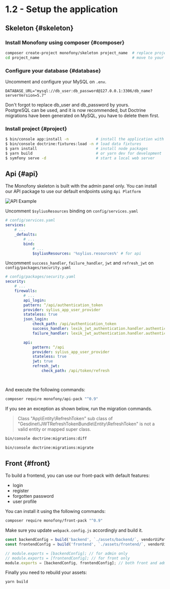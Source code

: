 # 1.2 - Setup the application

## Skeleton {#skeleton}

### Install Monofony using composer {#composer}
```bash
composer create-project monofony/skeleton project_name  # replace project_name by your project name
cd project_name                                         # move to your project directory
```

### Configure your database {#database}

Uncomment and configure your MySQL on `.env`.
```dotenv
DATABASE_URL="mysql://db_user:db_password@127.0.0.1:3306/db_name?serverVersion=5.7"
```

<div class="block-warning">
Don't forgot to replace db_user and db_password by yours.
</div>

<div class="block-note">
PostgreSQL can be used, and it is now recommended, but Doctrine migrations have been generated on MySQL, you have to delete them first.
</div>

### Install project {#project}
```bash
$ bin/console app:install -n            # install the application with non-interactive mode
$ bin/console doctrine:fixtures:load -n # load data fixtures
$ yarn install                          # install node packages
$ yarn build                            # or yarn dev for development
$ symfony serve -d                      # start a local web server
```

## Api {#api}

The Monofony skeleton is built with the admin panel only.
You can install our API package to use our default endpoints using `Api Platform`

![API Example](../_images/api.png "Image API example")

Uncomment `$syliusResources` binding on `config/services.yaml`

```yaml
# config/services.yaml
services:
    # ...
    _defaults:
        # ...
        bind:
            # ...
            $syliusResources: '%sylius.resources%' # for api
```

Uncomment `success_handler`, `failure_handler`, `jwt` and `refresh_jwt` on `config/packages/security.yaml`

```yaml
# config/packages/security.yaml
security:
    # ...
    firewalls:
        # ...        
        api_login:
        pattern: ^/api/authentication_token
        provider: sylius_app_user_provider
        stateless: true
        json_login:
            check_path: /api/authentication_token
            success_handler: lexik_jwt_authentication.handler.authentication_success
            failure_handler: lexik_jwt_authentication.handler.authentication_failure

        api:
            pattern: ^/api
            provider: sylius_app_user_provider
            stateless: true
            jwt: true
            refresh_jwt:
                check_path: /api/token/refresh

    
```

And execute the following commands:

```bash
composer require monofony/api-pack "^0.9"
```

If you see an exception as shown below, run the migration commands.

> Class "App\Entity\RefreshToken" sub class of "Gesdinet\JWTRefreshTokenBundle\Entity\RefreshToken" is not a valid entity or mapped super class.

```bash
bin/console doctrine:migrations:diff

bin/console doctrine:migrations:migrate
```

## Front {#front}

To build a frontend, you can use our front-pack with default features:
* login
* register
* forgotten password
* user profile

You can install it using the following commands:

```bash
composer require monofony/front-pack "^0.9"
```

Make sure you update `webpack.config.js` accordingly and build it.

```js title="webpack.config.js"
const backendConfig = build('backend', `./assets/backend/`, vendorUiPath); // for admin
const frontendConfig = build('frontend', `./assets/frontend/`, vendorUiPath); // for front

// module.exports = [backendConfig]; // for admin only
// module.exports = [frontendConfig]; // for front only
module.exports = [backendConfig, frontendConfig]; // both front and admin
```

Finally you need to rebuild your assets:

```bash
yarn build
```
